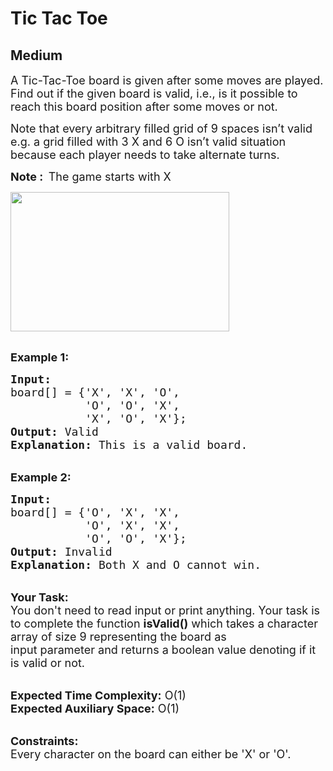 # Tic Tac Toe
## Medium 
<div class="problem-statement">
                <p></p><p><span style="font-size:18px">A Tic-Tac-Toe board is given after some moves are played. Find out if the given board is valid, i.e., is it possible to reach this board position after some moves or not.</span></p>

<p><span style="font-size:18px">Note that every arbitrary filled grid of 9 spaces isn’t valid e.g. a grid filled with 3 X and 6 O isn’t valid situation because each player needs to take alternate turns.</span></p>

<p><span style="font-size:18px"><strong>Note : &nbsp;</strong>The game starts with X</span></p>

<p><span style="font-size:18px"><img alt="" src="http://d1hyf4ir1gqw6c.cloudfront.net/wp-content/uploads/tictactoe.png" style="height:223px; width:350px" class="img-responsive"></span></p>

<p><br>
<span style="font-size:18px"><strong>Example 1:</strong></span></p>

<pre><span style="font-size:18px"><strong>Input:</strong>
board[] = {'X', 'X', 'O', 
           'O', 'O', 'X',
           'X', 'O', 'X'};
<strong>Output:</strong> Valid
<strong>Explanation:</strong> This is a valid board.
</span></pre>

<p><br>
<span style="font-size:18px"><strong>Example 2:</strong></span></p>

<pre><span style="font-size:18px"><strong>Input:
</strong>board[] = {'O', 'X', 'X', 
           'O', 'X', 'X',
           'O', 'O', 'X'};
<strong>Output:</strong> Invalid
<strong>Explanation:</strong>&nbsp;Both X and O cannot win.</span></pre>

<p><br>
<span style="font-size:18px"><strong>Your Task:</strong><br>
You don't need to read input or print anything. Your task is to complete the function&nbsp;<strong>isValid()</strong>&nbsp;which takes a character array of size 9 representing the board as input&nbsp;parameter&nbsp;and returns a boolean value&nbsp;denoting if it is valid or not.</span></p>

<p><br>
<span style="font-size:18px"><strong>Expected Time Complexity:</strong>&nbsp;O(1)<br>
<strong>Expected Auxiliary Space:</strong>&nbsp;O(1)</span></p>

<p><br>
<span style="font-size:18px"><strong>Constraints:</strong><br>
Every character on the&nbsp;board can either&nbsp;be 'X' or 'O'.</span></p>

<p>&nbsp;</p>
 <p></p>
            </div>